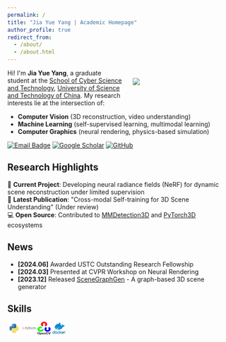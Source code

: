 ```yaml
---
permalink: /
title: "Jia Yue Yang | Academic Homepage"
author_profile: true
redirect_from: 
  - /about/
  - /about.html
---
```


<img src="/images/ustc-logo.png" width="200px" align="right" style="margin: 20px">

Hi! I'm **Jia Yue Yang**, a graduate student at the [School of Cyber Science and Technology](https://cyber.ustc.edu.cn/), [University of Science and Technology of China](https://www.ustc.edu.cn/). My research interests lie at the intersection of:

- **Computer Vision** (3D reconstruction, video understanding)
- **Machine Learning** (self-supervised learning, multimodal learning)
- **Computer Graphics** (neural rendering, physics-based simulation)

[![Email Badge](https://img.shields.io/badge/-USTC%20Mail-critical?style=flat&logo=Gmail&logoColor=white)](mailto:jiayueyang@mail.ustc.edu.cn)
[![Google Scholar](https://img.shields.io/badge/Google%20Scholar-4285F4?style=flat&logo=google-scholar&logoColor=white)](https://scholar.google.com)
[![GitHub](https://img.shields.io/badge/GitHub-181717?style=flat&logo=github&logoColor=white)](https://github.com/yourusername)

## Research Highlights
🔭 **Current Project**: Developing neural radiance fields (NeRF) for dynamic scene reconstruction under limited supervision  
📜 **Latest Publication**: "Cross-modal Self-training for 3D Scene Understanding" (Under review)  
💻 **Open Source**: Contributed to [MMDetection3D](https://github.com/open-mmlab/mmdetection3d) and [PyTorch3D](https://pytorch3d.org/) ecosystems

## News
- **[2024.06]** Awarded USTC Outstanding Research Fellowship
- **[2024.03]** Presented at CVPR Workshop on Neural Rendering
- **[2023.12]** Released [SceneGraphGen](https://github.com/yourusername/SceneGraphGen) - A graph-based 3D scene generator

## Skills
<code><img height="30" src="https://raw.githubusercontent.com/github/explore/80688e429a7d4ef2fca1e82350fe8e3517d3494d/topics/python/python.png"></code>
<code><img height="30" src="https://raw.githubusercontent.com/github/explore/80688e429a7d4ef2fca1e82350fe8e3517d3494d/topics/pytorch/pytorch.png"></code>
<code><img height="30" src="https://raw.githubusercontent.com/github/explore/80688e429a7d4ef2fca1e82350fe8e3517d3494d/topics/opencv/opencv.png"></code>
<code><img height="30" src="https://raw.githubusercontent.com/github/explore/80688e429a7d4ef2fca1e82350fe8e3517d3494d/topics/docker/docker.png"></code>
